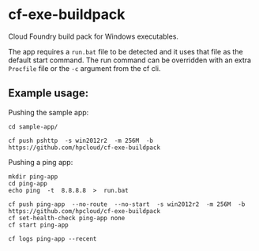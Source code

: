 cf-exe-buildpack
================

Cloud Foundry build pack for Windows executables.

The app requires a `run.bat` file to be detected and it uses that file as the default start command. The run command can be overridden with an extra `Procfile` file or the `-c` argument from the cf cli.

Example usage:
--------------

Pushing the sample app:
```
cd sample-app/

cf push pshttp  -s win2012r2  -m 256M  -b https://github.com/hpcloud/cf-exe-buildpack
```

Pushing a ping app:

```
mkdir ping-app
cd ping-app
echo ping  -t  8.8.8.8  >  run.bat

cf push ping-app  --no-route  --no-start  -s win2012r2  -m 256M  -b https://github.com/hpcloud/cf-exe-buildpack
cf set-health-check ping-app none
cf start ping-app

cf logs ping-app --recent
```

